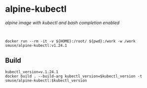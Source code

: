 # alpine-kubectl 

*alpine image with kubectl and bash completion enabled*

<br>

```console
docker run --rm -it -v ${HOME}:/root/ ${pwd}:/work -w /work smuse/alpine-kubectl:v1.24.1
```

## Build 

```console
kubectl_version=v.1.24.1
docker build . --build-arg kubectl_version=$kubectl_version -t smuse/alpine-kubectl:$kubectl_version 
```